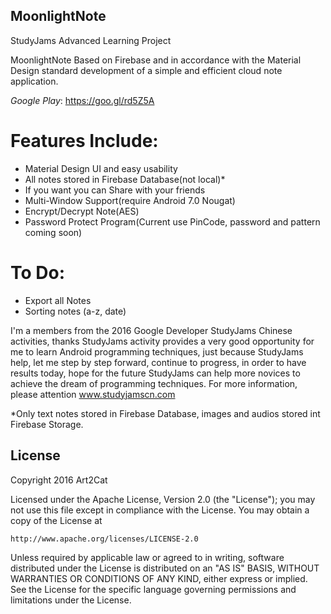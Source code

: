 ## MoonlightNote
StudyJams Advanced Learning Project

MoonlightNote Based on Firebase and in accordance with the Material Design standard development of a simple and efficient cloud note application.

 *Google Play*: https://goo.gl/rd5Z5A

# Features Include:
- Material Design UI and easy usability
- All notes stored in Firebase Database(not local)*
- If you want you can Share with your friends
- Multi-Window Support(require Android 7.0 Nougat)
- Encrypt/Decrypt Note(AES)
- Password Protect Program(Current use PinCode, password and pattern coming soon)

# To Do:
- Export all Notes
- Sorting notes (a-z, date)

I'm a members from the 2016 Google Developer StudyJams Chinese activities, thanks StudyJams activity provides a very good opportunity for me to learn Android programming techniques, just because StudyJams help, let me step by step forward, continue to progress, in order to have results today, hope for the future StudyJams can help more novices to achieve the dream of programming techniques. For more information, please attention www.studyjamscn.com

*Only text notes stored in Firebase Database, images and audios stored int Firebase Storage.

## License

Copyright 2016 Art2Cat

Licensed under the Apache License, Version 2.0 (the "License");
you may not use this file except in compliance with the License.
You may obtain a copy of the License at

    http://www.apache.org/licenses/LICENSE-2.0

Unless required by applicable law or agreed to in writing, software
distributed under the License is distributed on an "AS IS" BASIS,
WITHOUT WARRANTIES OR CONDITIONS OF ANY KIND, either express or implied.
See the License for the specific language governing permissions and
limitations under the License.
